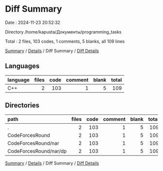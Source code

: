 # Diff Summary

Date : 2024-11-23 20:52:32

Directory /home/kapusta/Документы/programming_tasks

Total : 2 files,  103 codes, 1 comments, 5 blanks, all 109 lines

[Summary](results.md) / [Details](details.md) / Diff Summary / [Diff Details](diff-details.md)

## Languages
| language | files | code | comment | blank | total |
| :--- | ---: | ---: | ---: | ---: | ---: |
| C++ | 2 | 103 | 1 | 5 | 109 |

## Directories
| path | files | code | comment | blank | total |
| :--- | ---: | ---: | ---: | ---: | ---: |
| . | 2 | 103 | 1 | 5 | 109 |
| CodeForcesRound | 2 | 103 | 1 | 5 | 109 |
| CodeForcesRound/nar | 2 | 103 | 1 | 5 | 109 |
| CodeForcesRound/nar/dp | 2 | 103 | 1 | 5 | 109 |

[Summary](results.md) / [Details](details.md) / Diff Summary / [Diff Details](diff-details.md)